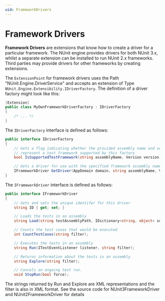 ```yaml
---
uid: FrameworkDrivers
---
```


# Framework Drivers

**Framework Drivers** are extensions that know how to create a driver for a particular framework. The NUnit engine provides drivers for both NUnit 3.x, whilst a separate extension can be installed to run  NUnit 2.x frameworks. Third parties may provide drivers for other frameworks by creating extensions.

The `ExtensionPoint` for framework drivers uses the Path "NUnit.Engine.DriverService" and accepts an extension of Type `NUnit.Engine.Extensibility.IDriverFactory`. The definition of a driver factory might look like this:

```csharp
[Extension]
public class MyOwnFrameworkDriverFactory : IDriverFactory
{
    /* ... */
}
```

The `IDriverFactory` interface is defined as follows:

```csharp
public interface IDriverFactory
{
    // Gets a flag indicating whether the provided assembly name and version
    // represent a test framework supported by this factory
    bool IsSupportedTestFramework(string assemblyName, Version version);

    // Gets a driver for use with the specified framework assembly name and version
    IFrameworkDriver GetDriver(AppDomain domain, string assemblyName, Version version);
}
```

The `IFrameworkDriver` interface is defined as follows:

```csharp
public interface IFrameworkDriver
{
    // Gets and sets the unique identifer for this driver
    string ID { get; set; }

    // Loads the tests in an assembly
    string Load(string testAssemblyPath, IDictionary<string, object> settings);

    // Counts the test cases that would be executed
    int CountTestCases(string filter);

    // Executes the tests in an assembly
    string Run(ITestEventListener listener, string filter);

    // Returns information about the tests in an assembly
    string Explore(string filter);

    // Cancels an ongoing test run.
    void StopRun(bool force);
```

The strings returned by Run and Explore are XML representations and the filter is also in XML format. See the source code for NUnit3FrameworkDriver and NUnit2FrameworkDriver for details
